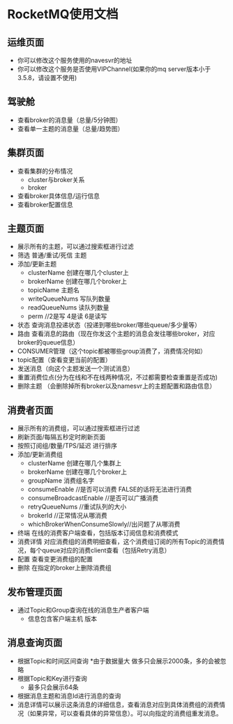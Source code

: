 # RocketMQ使用文档

## 运维页面
* 你可以修改这个服务使用的navesvr的地址
* 你可以修改这个服务是否使用VIPChannel(如果你的mq server版本小于3.5.8，请设置不使用)

## 驾驶舱
* 查看broker的消息量（总量/5分钟图）
* 查看单一主题的消息量（总量/趋势图）

## 集群页面
* 查看集群的分布情况
    * cluster与broker关系
    * broker
* 查看broker具体信息/运行信息
* 查看broker配置信息

## 主题页面
* 展示所有的主题，可以通过搜索框进行过滤
* 筛选 普通/重试/死信 主题
* 添加/更新主题
    * clusterName 创建在哪几个cluster上
    * brokerName 创建在哪几个broker上
    * topicName 主题名
    * writeQueueNums  写队列数量
    * readQueueNums  读队列数量
    * perm //2是写 4是读 6是读写
* 状态 查询消息投递状态（投递到哪些broker/哪些queue/多少量等）
* 路由 查看消息的路由（现在你发这个主题的消息会发往哪些broker，对应broker的queue信息）
* CONSUMER管理（这个topic都被哪些group消费了，消费情况何如）
* topic配置（查看变更当前的配置）
* 发送消息（向这个主题发送一个测试消息）
* 重置消费位点(分为在线和不在线两种情况，不过都需要检查重置是否成功)
* 删除主题 （会删除掉所有broker以及namesvr上的主题配置和路由信息）

## 消费者页面
* 展示所有的消费组，可以通过搜索框进行过滤
* 刷新页面/每隔五秒定时刷新页面
* 按照订阅组/数量/TPS/延迟 进行排序
* 添加/更新消费组
    * clusterName 创建在哪几个集群上
    * brokerName 创建在哪几个broker上
    * groupName  消费组名字
    * consumeEnable //是否可以消费 FALSE的话将无法进行消费
    * consumeBroadcastEnable //是否可以广播消费
    * retryQueueNums //重试队列的大小
    * brokerId //正常情况从哪消费
    * whichBrokerWhenConsumeSlowly//出问题了从哪消费
* 终端 在线的消费客户端查看，包括版本订阅信息和消费模式
* 消费详情 对应消费组的消费明细查看，这个消费组订阅的所有Topic的消费情况，每个queue对应的消费client查看（包括Retry消息）
* 配置 查看变更消费组的配置
* 删除 在指定的broker上删除消费组

## 发布管理页面
* 通过Topic和Group查询在线的消息生产者客户端
    * 信息包含客户端主机 版本
    
## 消息查询页面
* 根据Topic和时间区间查询
    *由于数据量大 做多只会展示2000条，多的会被忽略 
* 根据Topic和Key进行查询
    * 最多只会展示64条
* 根据消息主题和消息Id进行消息的查询
* 消息详情可以展示这条消息的详细信息，查看消息对应到具体消费组的消费情况（如果异常，可以查看具体的异常信息）。可以向指定的消费组重发消息。